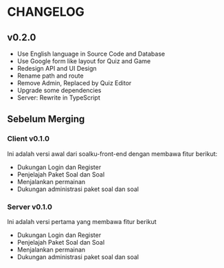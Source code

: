 # CHANGELOG

## v0.2.0

- Use English language in Source Code and Database
- Use Google form like layout for Quiz and Game
- Redesign API and UI Design
- Rename path and route
- Remove Admin, Replaced by Quiz Editor
- Upgrade some dependencies
- Server: Rewrite in TypeScript 

## Sebelum Merging

### Client v0.1.0

Ini adalah versi awal dari soalku-front-end dengan membawa fitur berikut:

- Dukungan Login dan Register
- Penjelajah Paket Soal dan Soal
- Menjalankan permainan
- Dukungan administrasi paket soal dan soal

### Server v0.1.0

Ini adalah versi pertama yang membawa fitur berikut

- Dukungan Login dan Register
- Penjelajah Paket Soal dan Soal
- Menjalankan permainan
- Dukungan administrasi paket soal dan soal
